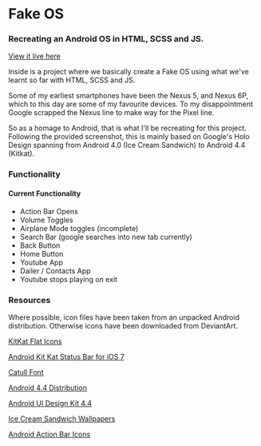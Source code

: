 #
# Fake OS

### Recreating an Android OS in HTML, SCSS and JS.

[View it live here](https://xjessd.github.io/fakeOS/)

Inside is a project where we basically create a Fake OS using what we've learnt so far with HTML, SCSS and JS.

Some of my earliest smartphones have been the Nexus 5, and Nexus 6P, which to this day are some of my favourite devices. To my disappointment Google scrapped the Nexus line to make way for the Pixel line. 

So as a homage to Android, that is what I'll be recreating for this project. Following the provided screenshot, this is mainly based on Google's Holo Design spanning from Android 4.0 (Ice Cream Sandwich) to Android 4.4 (Kitkat).


### Functionality

#### Current Functionality
- Action Bar Opens
- Volume Toggles
- Airplane Mode toggles (incomplete)
- Search Bar (google searches into new tab currently)
- Back Button
- Home Button
- Youtube App 
- Dailer / Contacts App
- Youtube stops playing on exit


### Resources
Where possible, icon files have been taken from an unpacked Android distribution. Otherwise icons have been downloaded from DeviantArt. 


[KitKat Flat Icons](https://www.deviantart.com/eatosdesign/art/Kitkat-Flat-Icons-413812459)

[Android Kit Kat Status Bar for iOS 7](https://www.deviantart.com/thebassment/art/Android-Kit-Kat-Status-Bar-for-iOS-7-444531424)

[Catull Font](https://www.cufonfonts.com/font/catull)

[Android 4.4 Distribution](https://sourceforge.net/projects/android-x86/files/Release%204.4/)

[Android UI Design Kit 4.4](https://androiduiux.com/2014/01/10/android-ui-design-kit-for-photoshop-4-4-free-download/)

[Ice Cream Sandwich Wallpapers](https://forum.xda-developers.com/t/ice-cream-sandwich-wallpapers-here-from-the-nexus-prime.1297586/)

[Android Action Bar Icons](https://wireframesketcher.com/mockups/android-action-bar-icons.html)